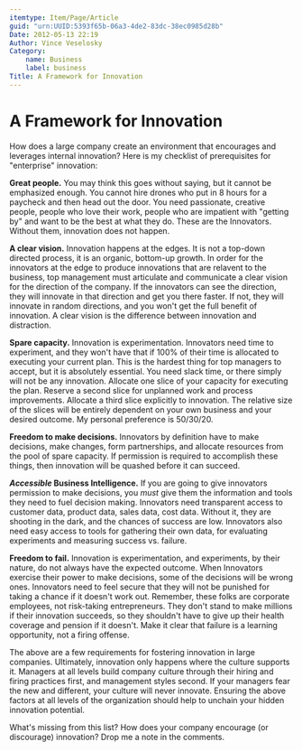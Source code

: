 ```yaml
---
itemtype: Item/Page/Article
guid: "urn:UUID:5393f65b-06a3-4de2-83dc-38ec0985d28b"
Date: 2012-05-13 22:19
Author: Vince Veselosky
Category:
    name: Business
    label: business
Title: A Framework for Innovation
---
```


# A Framework for Innovation

How does a large company create an environment that encourages and
leverages internal innovation? Here is my checklist of prerequisites for
"enterprise" innovation:

**Great people.** You may think this goes without saying, but it cannot
be emphasized enough. You cannot hire drones who put in 8 hours for a
paycheck and then head out the door. You need passionate, creative
people, people who love their work, people who are impatient with
"getting by" and want to be the best at what they do. These are the
Innovators. Without them, innovation does not happen.

**A clear vision.** Innovation happens at the edges. It is not a
top-down directed process, it is an organic, bottom-up growth. In order
for the innovators at the edge to produce innovations that are relavent
to the business, top management must articulate and communicate a clear
vision for the direction of the company. If the innovators can see the
direction, they will innovate in that direction and get you there
faster. If not, they will innovate in random directions, and you won't
get the full benefit of innovation. A clear vision is the difference
between innovation and distraction.

**Spare capacity.** Innovation is experimentation. Innovators need time
to experiment, and they won't have that if 100% of their time is
allocated to executing your current plan. This is the hardest thing for
top managers to accept, but it is absolutely essential. You need slack
time, or there simply will not be any innovation. Allocate one slice of
your capacity for executing the plan. Reserve a second slice for
unplanned work and process improvements. Allocate a third slice
explicitly to innovation. The relative size of the slices will be
entirely dependent on your own business and your desired outcome. My
personal preference is 50/30/20.

**Freedom to make decisions.** Innovators by definition have to make
decisions, make changes, form partnerships, and allocate resources from
the pool of spare capacity. If permission is required to accomplish
these things, then innovation will be quashed before it can succeed.

***Accessible* Business Intelligence.** If you are going to give
innovators permission to make decisions, you *must* give them the
information and tools they need to fuel decision making. Innovators need
transparent access to customer data, product data, sales data, cost
data. Without it, they are shooting in the dark, and the chances of
success are low. Innovators also need easy access to tools for gathering
their own data, for evaluating experiments and measuring success vs.
failure.

**Freedom to fail.** Innovation is experimentation, and experiments, by
their nature, do not always have the expected outcome. When Innovators
exercise their power to make decisions, some of the decisions will be
wrong ones. Innovators need to feel secure that they will not be
punished for taking a chance if it doesn't work out. Remember, these
folks are corporate employees, not risk-taking entrepreneurs. They don't
stand to make millions if their innovation succeeds, so they shouldn't
have to give up their health coverage and pension if it doesn't. Make it
clear that failure is a learning opportunity, not a firing offense.

The above are a few requirements for fostering innovation in large
companies. Ultimately, innovation only happens where the culture
supports it. Managers at all levels build company culture through their
hiring and firing practices first, and management styles second. If your
managers fear the new and different, your culture will never innovate.
Ensuring the above factors at all levels of the organization should help
to unchain your hidden innovation potential.

What's missing from this list? How does your company encourage (or
discourage) innovation? Drop me a note in the comments.
